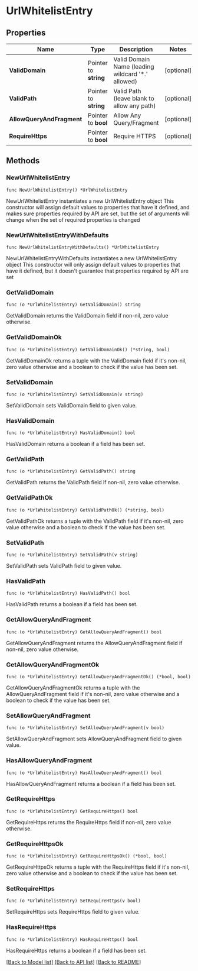 # UrlWhitelistEntry

## Properties

Name | Type | Description | Notes
------------ | ------------- | ------------- | -------------
**ValidDomain** | Pointer to **string** | Valid Domain Name (leading wildcard &#39;*.&#39; allowed) | [optional] 
**ValidPath** | Pointer to **string** | Valid Path (leave blank to allow any path) | [optional] 
**AllowQueryAndFragment** | Pointer to **bool** | Allow Any Query/Fragment | [optional] 
**RequireHttps** | Pointer to **bool** | Require HTTPS | [optional] 

## Methods

### NewUrlWhitelistEntry

`func NewUrlWhitelistEntry() *UrlWhitelistEntry`

NewUrlWhitelistEntry instantiates a new UrlWhitelistEntry object
This constructor will assign default values to properties that have it defined,
and makes sure properties required by API are set, but the set of arguments
will change when the set of required properties is changed

### NewUrlWhitelistEntryWithDefaults

`func NewUrlWhitelistEntryWithDefaults() *UrlWhitelistEntry`

NewUrlWhitelistEntryWithDefaults instantiates a new UrlWhitelistEntry object
This constructor will only assign default values to properties that have it defined,
but it doesn't guarantee that properties required by API are set

### GetValidDomain

`func (o *UrlWhitelistEntry) GetValidDomain() string`

GetValidDomain returns the ValidDomain field if non-nil, zero value otherwise.

### GetValidDomainOk

`func (o *UrlWhitelistEntry) GetValidDomainOk() (*string, bool)`

GetValidDomainOk returns a tuple with the ValidDomain field if it's non-nil, zero value otherwise
and a boolean to check if the value has been set.

### SetValidDomain

`func (o *UrlWhitelistEntry) SetValidDomain(v string)`

SetValidDomain sets ValidDomain field to given value.

### HasValidDomain

`func (o *UrlWhitelistEntry) HasValidDomain() bool`

HasValidDomain returns a boolean if a field has been set.

### GetValidPath

`func (o *UrlWhitelistEntry) GetValidPath() string`

GetValidPath returns the ValidPath field if non-nil, zero value otherwise.

### GetValidPathOk

`func (o *UrlWhitelistEntry) GetValidPathOk() (*string, bool)`

GetValidPathOk returns a tuple with the ValidPath field if it's non-nil, zero value otherwise
and a boolean to check if the value has been set.

### SetValidPath

`func (o *UrlWhitelistEntry) SetValidPath(v string)`

SetValidPath sets ValidPath field to given value.

### HasValidPath

`func (o *UrlWhitelistEntry) HasValidPath() bool`

HasValidPath returns a boolean if a field has been set.

### GetAllowQueryAndFragment

`func (o *UrlWhitelistEntry) GetAllowQueryAndFragment() bool`

GetAllowQueryAndFragment returns the AllowQueryAndFragment field if non-nil, zero value otherwise.

### GetAllowQueryAndFragmentOk

`func (o *UrlWhitelistEntry) GetAllowQueryAndFragmentOk() (*bool, bool)`

GetAllowQueryAndFragmentOk returns a tuple with the AllowQueryAndFragment field if it's non-nil, zero value otherwise
and a boolean to check if the value has been set.

### SetAllowQueryAndFragment

`func (o *UrlWhitelistEntry) SetAllowQueryAndFragment(v bool)`

SetAllowQueryAndFragment sets AllowQueryAndFragment field to given value.

### HasAllowQueryAndFragment

`func (o *UrlWhitelistEntry) HasAllowQueryAndFragment() bool`

HasAllowQueryAndFragment returns a boolean if a field has been set.

### GetRequireHttps

`func (o *UrlWhitelistEntry) GetRequireHttps() bool`

GetRequireHttps returns the RequireHttps field if non-nil, zero value otherwise.

### GetRequireHttpsOk

`func (o *UrlWhitelistEntry) GetRequireHttpsOk() (*bool, bool)`

GetRequireHttpsOk returns a tuple with the RequireHttps field if it's non-nil, zero value otherwise
and a boolean to check if the value has been set.

### SetRequireHttps

`func (o *UrlWhitelistEntry) SetRequireHttps(v bool)`

SetRequireHttps sets RequireHttps field to given value.

### HasRequireHttps

`func (o *UrlWhitelistEntry) HasRequireHttps() bool`

HasRequireHttps returns a boolean if a field has been set.


[[Back to Model list]](../README.md#documentation-for-models) [[Back to API list]](../README.md#documentation-for-api-endpoints) [[Back to README]](../README.md)



